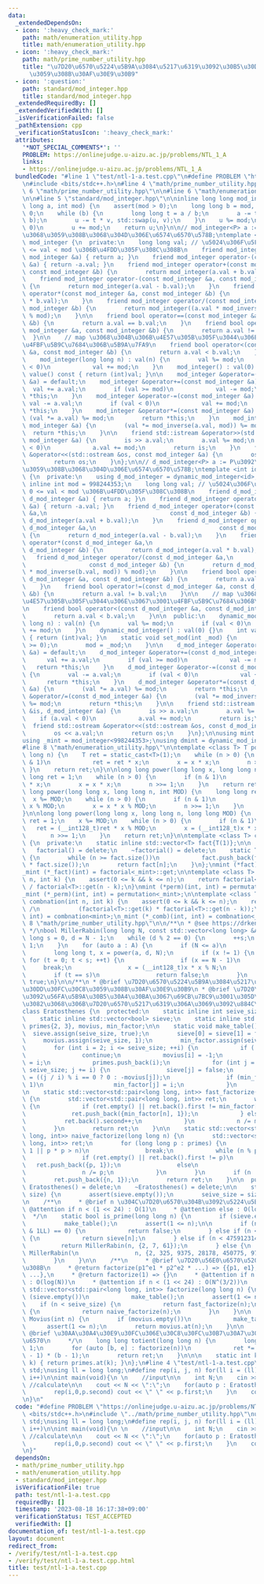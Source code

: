 ```yaml
---
data:
  _extendedDependsOn:
  - icon: ':heavy_check_mark:'
    path: math/enumeration_utility.hpp
    title: math/enumeration_utility.hpp
  - icon: ':heavy_check_mark:'
    path: math/prime_number_utility.hpp
    title: "\u7D20\u6570\u5224\u5B9A\u3084\u5217\u6319\u3092\u30B5\u30DD\u30FC\u30C8\
      \u3059\u308B\u30AF\u30E9\u30B9"
  - icon: ':question:'
    path: standard/mod_integer.hpp
    title: standard/mod_integer.hpp
  _extendedRequiredBy: []
  _extendedVerifiedWith: []
  _isVerificationFailed: false
  _pathExtension: cpp
  _verificationStatusIcon: ':heavy_check_mark:'
  attributes:
    '*NOT_SPECIAL_COMMENTS*': ''
    PROBLEM: https://onlinejudge.u-aizu.ac.jp/problems/NTL_1_A
    links:
    - https://onlinejudge.u-aizu.ac.jp/problems/NTL_1_A
  bundledCode: "#line 1 \"test/ntl-1-a.test.cpp\"\n#define PROBLEM \"https://onlinejudge.u-aizu.ac.jp/problems/NTL_1_A\"\
    \n#include <bits/stdc++.h>\n#line 4 \"math/prime_number_utility.hpp\"\n\n#line\
    \ 6 \"math/prime_number_utility.hpp\"\n\n#line 6 \"math/enumeration_utility.hpp\"\
    \n\n#line 5 \"standard/mod_integer.hpp\"\n\ninline long long mod_inverse(long\
    \ long a, int mod) {\n    assert(mod > 0);\n    long long b = mod, u = 1, v =\
    \ 0;\n    while (b) {\n        long long t = a / b;\n        a -= t * b, std::swap(a,\
    \ b);\n        u -= t * v, std::swap(u, v);\n    }\n    u %= mod;\n    if (u <\
    \ 0)\n        u += mod;\n    return u;\n}\n\n// mod_integer<P> a := P\u3092\u6CD5\
    \u3068\u3059\u308B\u3068\u304D\u306E\u6574\u6570\u578B;\ntemplate <int mod> class\
    \ mod_integer {\n  private:\n    long long val; // \u5024\u306F\u5FC5\u305A 0\
    \ <= val < mod \u306B\u4FDD\u305F\u308C\u308B\n    friend mod_integer operator+(const\
    \ mod_integer &a) { return a; }\n    friend mod_integer operator-(const mod_integer\
    \ &a) { return -a.val; }\n    friend mod_integer operator+(const mod_integer &a,\
    \ const mod_integer &b) {\n        return mod_integer(a.val + b.val);\n    }\n\
    \    friend mod_integer operator-(const mod_integer &a, const mod_integer &b)\
    \ {\n        return mod_integer(a.val - b.val);\n    }\n    friend mod_integer\
    \ operator*(const mod_integer &a, const mod_integer &b) {\n        return mod_integer(a.val\
    \ * b.val);\n    }\n    friend mod_integer operator/(const mod_integer &a, const\
    \ mod_integer &b) {\n        return mod_integer((a.val * mod_inverse(b.val, mod))\
    \ % mod);\n    }\n\n    friend bool operator==(const mod_integer &a, const mod_integer\
    \ &b) {\n        return a.val == b.val;\n    }\n    friend bool operator!=(const\
    \ mod_integer &a, const mod_integer &b) {\n        return a.val != b.val;\n  \
    \  }\n\n    // map \u3068\u304B\u306B\u4E57\u305B\u305F\u3044\u306E\u3067\u3001\
    \u4FBF\u5B9C\u7684\u306B\u5B9A\u7FA9\n    friend bool operator<(const mod_integer\
    \ &a, const mod_integer &b) {\n        return a.val < b.val;\n    }\n\n  public:\n\
    \    mod_integer(long long n) : val(n) {\n        val %= mod;\n        if (val\
    \ < 0)\n            val += mod;\n    }\n    mod_integer() : val(0) {}\n    int\
    \ value() const { return (int)val; }\n\n    mod_integer &operator=(const mod_integer\
    \ &a) = default;\n    mod_integer &operator+=(const mod_integer &a) {\n      \
    \  val += a.val;\n        if (val >= mod)\n            val -= mod;\n        return\
    \ *this;\n    }\n    mod_integer &operator-=(const mod_integer &a) {\n       \
    \ val -= a.val;\n        if (val < 0)\n            val += mod;\n        return\
    \ *this;\n    }\n    mod_integer &operator*=(const mod_integer &a) {\n       \
    \ (val *= a.val) %= mod;\n        return *this;\n    }\n    mod_integer &operator/=(const\
    \ mod_integer &a) {\n        (val *= mod_inverse(a.val, mod)) %= mod;\n      \
    \  return *this;\n    }\n\n    friend std::istream &operator>>(std::istream &is,\
    \ mod_integer &a) {\n        is >> a.val;\n        a.val %= mod;\n        if (a.val\
    \ < 0)\n            a.val += mod;\n        return is;\n    }\n    friend std::ostream\
    \ &operator<<(std::ostream &os, const mod_integer &a) {\n        os << a.val;\n\
    \        return os;\n    }\n};\n\n// d_mod_integer<P> a := P\u3092\u6CD5\u3068\
    \u3059\u308B\u3068\u304D\u306E\u6574\u6570\u578B;\ntemplate <int id> class dynamic_mod_integer\
    \ {\n  private:\n    using d_mod_integer = dynamic_mod_integer<id>;\n    static\
    \ inline int mod = 998244353;\n    long long val; // \u5024\u306F\u5FC5\u305A\
    \ 0 <= val < mod \u306B\u4FDD\u305F\u308C\u308B\n    friend d_mod_integer operator+(const\
    \ d_mod_integer &a) { return a; }\n    friend d_mod_integer operator-(const d_mod_integer\
    \ &a) { return -a.val; }\n    friend d_mod_integer operator+(const d_mod_integer\
    \ &a,\n                                   const d_mod_integer &b) {\n        return\
    \ d_mod_integer(a.val + b.val);\n    }\n    friend d_mod_integer operator-(const\
    \ d_mod_integer &a,\n                                   const d_mod_integer &b)\
    \ {\n        return d_mod_integer(a.val - b.val);\n    }\n    friend d_mod_integer\
    \ operator*(const d_mod_integer &a,\n                                   const\
    \ d_mod_integer &b) {\n        return d_mod_integer(a.val * b.val);\n    }\n \
    \   friend d_mod_integer operator/(const d_mod_integer &a,\n                 \
    \                  const d_mod_integer &b) {\n        return d_mod_integer((a.val\
    \ * mod_inverse(b.val, mod)) % mod);\n    }\n\n    friend bool operator==(const\
    \ d_mod_integer &a, const d_mod_integer &b) {\n        return a.val == b.val;\n\
    \    }\n    friend bool operator!=(const d_mod_integer &a, const d_mod_integer\
    \ &b) {\n        return a.val != b.val;\n    }\n\n    // map \u3068\u304B\u306B\
    \u4E57\u305B\u305F\u3044\u306E\u3067\u3001\u4FBF\u5B9C\u7684\u306B\u5B9A\u7FA9\
    \n    friend bool operator<(const d_mod_integer &a, const d_mod_integer &b) {\n\
    \        return a.val < b.val;\n    }\n\n  public:\n    dynamic_mod_integer(long\
    \ long n) : val(n) {\n        val %= mod;\n        if (val < 0)\n            val\
    \ += mod;\n    }\n    dynamic_mod_integer() : val(0) {}\n    int value() const\
    \ { return (int)val; }\n    static void set_mod(int _mod) {\n        assert(_mod\
    \ >= 0);\n        mod = _mod;\n    }\n\n    d_mod_integer &operator=(const d_mod_integer\
    \ &a) = default;\n    d_mod_integer &operator+=(const d_mod_integer &a) {\n  \
    \      val += a.val;\n        if (val >= mod)\n            val -= mod;\n     \
    \   return *this;\n    }\n    d_mod_integer &operator-=(const d_mod_integer &a)\
    \ {\n        val -= a.val;\n        if (val < 0)\n            val += mod;\n  \
    \      return *this;\n    }\n    d_mod_integer &operator*=(const d_mod_integer\
    \ &a) {\n        (val *= a.val) %= mod;\n        return *this;\n    }\n    d_mod_integer\
    \ &operator/=(const d_mod_integer &a) {\n        (val *= mod_inverse(a.val, mod))\
    \ %= mod;\n        return *this;\n    }\n\n    friend std::istream &operator>>(std::istream\
    \ &is, d_mod_integer &a) {\n        is >> a.val;\n        a.val %= mod;\n    \
    \    if (a.val < 0)\n            a.val += mod;\n        return is;\n    }\n  \
    \  friend std::ostream &operator<<(std::ostream &os, const d_mod_integer &a) {\n\
    \        os << a.val;\n        return os;\n    }\n};\n\nusing mint = mod_integer<1000000007>;\n\
    using _mint = mod_integer<998244353>;\nusing dmint = dynamic_mod_integer<-1>;\n\
    #line 8 \"math/enumeration_utility.hpp\"\n\ntemplate <class T> T power(T x, long\
    \ long n) {\n    T ret = static_cast<T>(1);\n    while (n > 0) {\n        if (n\
    \ & 1)\n            ret = ret * x;\n        x = x * x;\n        n >>= 1;\n   \
    \ }\n    return ret;\n}\n\nlong long power(long long x, long long n) {\n    long\
    \ long ret = 1;\n    while (n > 0) {\n        if (n & 1)\n            ret = ret\
    \ * x;\n        x = x * x;\n        n >>= 1;\n    }\n    return ret;\n}\n\nlong\
    \ long power(long long x, long long n, int MOD) {\n    long long ret = 1;\n  \
    \  x %= MOD;\n    while (n > 0) {\n        if (n & 1)\n            ret = ret *\
    \ x % MOD;\n        x = x * x % MOD;\n        n >>= 1;\n    }\n    return ret;\n\
    }\n\nlong long power(long long x, long long n, long long MOD) {\n    long long\
    \ ret = 1;\n    x %= MOD;\n    while (n > 0) {\n        if (n & 1)\n         \
    \   ret = (__int128_t)ret * x % MOD;\n        x = (__int128_t)x * x % MOD;\n \
    \       n >>= 1;\n    }\n    return ret;\n}\n\ntemplate <class T> class factorial\
    \ {\n  private:\n    static inline std::vector<T> fact{T(1)};\n\n  public:\n \
    \   factorial() = delete;\n    ~factorial() = delete;\n    static T get(int n)\
    \ {\n        while (n >= fact.size())\n            fact.push_back(fact.back()\
    \ * fact.size());\n        return fact[n];\n    }\n};\nmint (*fact)(int) = factorial<mint>::get;\n\
    _mint (*_fact)(int) = factorial<_mint>::get;\n\ntemplate <class T> T permutation(int\
    \ n, int k) {\n    assert(0 <= k && k <= n);\n    return factorial<T>::get(n)\
    \ / factorial<T>::get(n - k);\n}\nmint (*perm)(int, int) = permutation<mint>;\n\
    _mint (*_perm)(int, int) = permutation<_mint>;\n\ntemplate <class T> static T\
    \ combnation(int n, int k) {\n    assert(0 <= k && k <= n);\n    return factorial<T>::get(n)\
    \ /\n           (factorial<T>::get(k) * factorial<T>::get(n - k));\n}\nmint (*comb)(int,\
    \ int) = combnation<mint>;\n_mint (*_comb)(int, int) = combnation<_mint>;\n#line\
    \ 8 \"math/prime_number_utility.hpp\"\n\n/**\n * @see https://drken1215.hatenablog.com/entry/2023/05/23/233000\n\
    \ */\nbool MillerRabin(long long N, const std::vector<long long> &A) {\n    long\
    \ long s = 0, d = N - 1;\n    while (d % 2 == 0) {\n        ++s;\n        d >>=\
    \ 1;\n    }\n    for (auto a : A) {\n        if (N <= a)\n            return true;\n\
    \        long long t, x = power(a, d, N);\n        if (x != 1) {\n           \
    \ for (t = 0; t < s; ++t) {\n                if (x == N - 1)\n               \
    \     break;\n                x = (__int128_t)x * x % N;\n            }\n    \
    \        if (t == s)\n                return false;\n        }\n    }\n    return\
    \ true;\n}\n\n/**\n * @brief \u7D20\u6570\u5224\u5B9A\u3084\u5217\u6319\u3092\u30B5\
    \u30DD\u30FC\u30C8\u3059\u308B\u30AF\u30E9\u30B9\n * @brief \u7D20\u6570\u7BE9\
    \u3092\u56FA\u5B9A\u30B5\u30A4\u30BA\u3067\u69CB\u7BC9\u3001\u305D\u308C\u3092\
    \u3082\u3068\u306B\u7D20\u6570\u5217\u6319\u306A\u3069\u3092\u884C\u3046\n */\n\
    class Eratosthenes {\n  protected:\n    static inline int seive_size = (1 << 24);\n\
    \    static inline std::vector<bool> sieve;\n    static inline std::vector<int>\
    \ primes{2, 3}, movius, min_factor;\n\n    static void make_table() {\n      \
    \  sieve.assign(seive_size, true);\n        sieve[0] = sieve[1] = false;\n   \
    \     movius.assign(seive_size, 1);\n        min_factor.assign(seive_size, 1);\n\
    \        for (int i = 2; i <= seive_size; ++i) {\n            if (!sieve[i])\n\
    \                continue;\n            movius[i] = -1;\n            min_factor[i]\
    \ = i;\n            primes.push_back(i);\n            for (int j = i * 2; j <\
    \ seive_size; j += i) {\n                sieve[j] = false;\n                movius[j]\
    \ = ((j / i) % i == 0 ? 0 : -movius[j]);\n                if (min_factor[j] ==\
    \ 1)\n                    min_factor[j] = i;\n            }\n        }\n    }\n\
    \n    static std::vector<std::pair<long long, int>> fast_factorize(long long n)\
    \ {\n        std::vector<std::pair<long long, int>> ret;\n        while (n > 1)\
    \ {\n            if (ret.empty() || ret.back().first != min_factor[n]) {\n   \
    \             ret.push_back({min_factor[n], 1});\n            } else {\n     \
    \           ret.back().second++;\n            }\n            n /= min_factor[n];\n\
    \        }\n        return ret;\n    }\n\n    static std::vector<std::pair<long\
    \ long, int>> naive_factorize(long long n) {\n        std::vector<std::pair<long\
    \ long, int>> ret;\n        for (long long p : primes) {\n            if (n ==\
    \ 1 || p * p > n)\n                break;\n            while (n % p == 0) {\n\
    \                if (ret.empty() || ret.back().first != p)\n                 \
    \   ret.push_back({p, 1});\n                else\n                    ret.back().second++;\n\
    \                n /= p;\n            }\n        }\n        if (n != 1)\n    \
    \        ret.push_back({n, 1});\n        return ret;\n    }\n\n  public:\n   \
    \ Eratosthenes() = delete;\n    ~Eratosthenes() = delete;\n\n    static void set_init_size(int\
    \ size) {\n        assert(sieve.empty());\n        seive_size = size;\n    }\n\
    \n    /**\n     * @brief n \u304C\u7D20\u6570\u304B\u3092\u5224\u5B9A\n     *\
    \ @attention if n < (1 << 24) : O(1)\n     * @attention else : O(log(N))\n   \
    \  */\n    static bool is_prime(long long n) {\n        if (sieve.empty())\n \
    \           make_table();\n        assert(1 <= n);\n\n        if (n > 2 && (n\
    \ & 1LL) == 0) {\n            return false;\n        } else if (n < seive_size)\
    \ {\n            return sieve[n];\n        } else if (n < 4759123141LL) {\n  \
    \          return MillerRabin(n, {2, 7, 61});\n        } else {\n            return\
    \ MillerRabin(\n                n, {2, 325, 9375, 28178, 450775, 9780504, 1795265022});\n\
    \        }\n    }\n\n    /**\n     * @brief \u7D20\u56E0\u6570\u5206\u89E3\u3059\
    \u308B\n     * @return factorize(p1^e1 * p2^e2 * ...) => {{p1, e1}, {p2, e2],\
    \ ...},\n     * @return factorize(1) => {}\n     * @attention if n < (1 << 24)\
    \ : O(log(N))\n     * @attention if n < (1 << 24) : O(N^(3/2))\n     */\n    static\
    \ std::vector<std::pair<long long, int>> factorize(long long n) {\n        if\
    \ (sieve.empty())\n            make_table();\n        assert(1 <= n);\n\n    \
    \    if (n < seive_size) {\n            return fast_factorize(n);\n        } else\
    \ {\n            return naive_factorize(n);\n        }\n    }\n\n    static int\
    \ Movius(int n) {\n        if (movius.empty())\n            make_table();\n  \
    \      assert(1 <= n);\n        return movius.at(n);\n    }\n\n    /**\n     *\
    \ @brief \u30AA\u30A4\u30E9\u30FC\u306E\u30C8\u30FC\u30B7\u30A7\u30F3\u30C8\u95A2\
    \u6570\n     */\n    long long totient(long long n) {\n        long long ret =\
    \ 1;\n        for (auto [b, e] : factorize(n))\n            ret *= power(b, e\
    \ - 1) * (b - 1);\n        return ret;\n    }\n\n\n    static int kth_prime(int\
    \ k) { return primes.at(k); }\n};\n#line 4 \"test/ntl-1-a.test.cpp\"\nusing namespace\
    \ std;\nusing ll = long long;\n#define rep(i, j, n) for(ll i = (ll)(j); i < (ll)(n);\
    \ i++)\n\nint main(void){\n \n    //input\n\n    int N;\n    cin >> N;\n\n   \
    \ //calculate\n\n    cout << N << \":\";\n    for(auto p : Eratosthenes::factorize(N)){\n\
    \        rep(i,0,p.second) cout << \" \" << p.first;\n    }\n    cout << endl;\n\
    \n}\n"
  code: "#define PROBLEM \"https://onlinejudge.u-aizu.ac.jp/problems/NTL_1_A\"\n#include\
    \ <bits/stdc++.h>\n#include \"../math/prime_number_utility.hpp\"\nusing namespace\
    \ std;\nusing ll = long long;\n#define rep(i, j, n) for(ll i = (ll)(j); i < (ll)(n);\
    \ i++)\n\nint main(void){\n \n    //input\n\n    int N;\n    cin >> N;\n\n   \
    \ //calculate\n\n    cout << N << \":\";\n    for(auto p : Eratosthenes::factorize(N)){\n\
    \        rep(i,0,p.second) cout << \" \" << p.first;\n    }\n    cout << endl;\n\
    \n}"
  dependsOn:
  - math/prime_number_utility.hpp
  - math/enumeration_utility.hpp
  - standard/mod_integer.hpp
  isVerificationFile: true
  path: test/ntl-1-a.test.cpp
  requiredBy: []
  timestamp: '2023-08-18 16:17:38+09:00'
  verificationStatus: TEST_ACCEPTED
  verifiedWith: []
documentation_of: test/ntl-1-a.test.cpp
layout: document
redirect_from:
- /verify/test/ntl-1-a.test.cpp
- /verify/test/ntl-1-a.test.cpp.html
title: test/ntl-1-a.test.cpp
---
```

